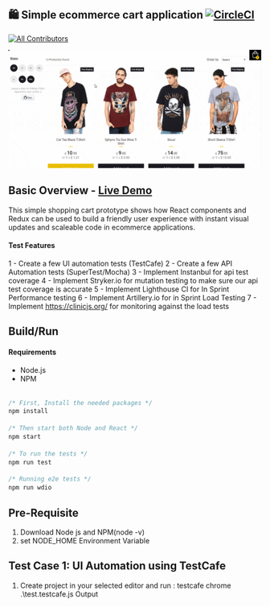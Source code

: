 ## 🛍️ Simple ecommerce cart application [![CircleCI](https://circleci.com/gh/jeffersonRibeiro/react-shopping-cart.svg?style=svg)](https://circleci.com/gh/jeffersonRibeiro/react-shopping-cart)
[![All Contributors](https://img.shields.io/badge/all_contributors-5-orange.svg?style=flat-square)](#contributors)

<p align="center">

  <img src="./doc/react-shopping-cart-min.gif">
</p>

## Basic Overview - [Live Demo](https://react-shopping-cart-67954.firebaseapp.com/)

This simple shopping cart prototype shows how React components and Redux can be used to build a
friendly user experience with instant visual updates and scaleable code in ecommerce applications.

#### Test Features

1 - Create a few UI automation tests (TestCafe)
2 - Create a few API Automation tests (SuperTest/Mocha)
3 - Implement Instanbul for api test coverage
4 - Implement Stryker.io for mutation testing to make sure our api test coverage is accurate
5 - Implement Lighthouse CI for In Sprint Performance testing
6 - Implement Artillery.io for in Sprint Load Testing
7 - Implement https://clinicjs.org/ for monitoring against the load tests


## Build/Run

#### Requirements

- Node.js
- NPM

```javascript

/* First, Install the needed packages */
npm install

/* Then start both Node and React */
npm start

/* To run the tests */
npm run test

/* Running e2e tests */
npm run wdio


```

## Pre-Requisite 

1) Download Node js and NPM(node -v)
2) set NODE_HOME Environment Variable

## Test Case 1: UI Automation using TestCafe

1)	Create project in your selected editor and  run :  testcafe chrome .\test.testcafe.js
Output
                     
